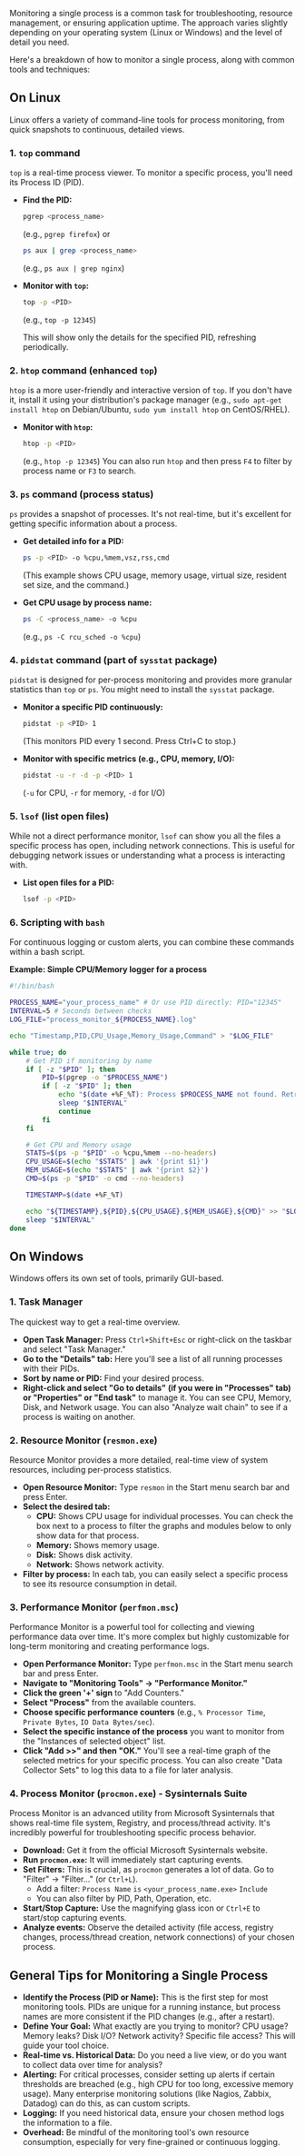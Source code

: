Monitoring a single process is a common task for troubleshooting, resource management, or ensuring application uptime. The approach varies slightly depending on your operating system (Linux or Windows) and the level of detail you need.

Here's a breakdown of how to monitor a single process, along with common tools and techniques:

## On Linux

Linux offers a variety of command-line tools for process monitoring, from quick snapshots to continuous, detailed views.

### 1. `top` command

`top` is a real-time process viewer. To monitor a specific process, you'll need its Process ID (PID).

* **Find the PID:**
    ```bash
    pgrep <process_name>
    ```
    (e.g., `pgrep firefox`)
    or
    ```bash
    ps aux | grep <process_name>
    ```
    (e.g., `ps aux | grep nginx`)

* **Monitor with `top`:**
    ```bash
    top -p <PID>
    ```
    (e.g., `top -p 12345`)

    This will show only the details for the specified PID, refreshing periodically.

### 2. `htop` command (enhanced `top`)

`htop` is a more user-friendly and interactive version of `top`. If you don't have it, install it using your distribution's package manager (e.g., `sudo apt-get install htop` on Debian/Ubuntu, `sudo yum install htop` on CentOS/RHEL).

* **Monitor with `htop`:**
    ```bash
    htop -p <PID>
    ```
    (e.g., `htop -p 12345`)
    You can also run `htop` and then press `F4` to filter by process name or `F3` to search.

### 3. `ps` command (process status)

`ps` provides a snapshot of processes. It's not real-time, but it's excellent for getting specific information about a process.

* **Get detailed info for a PID:**
    ```bash
    ps -p <PID> -o %cpu,%mem,vsz,rss,cmd
    ```
    (This example shows CPU usage, memory usage, virtual size, resident set size, and the command.)

* **Get CPU usage by process name:**
    ```bash
    ps -C <process_name> -o %cpu
    ```
    (e.g., `ps -C rcu_sched -o %cpu`)

### 4. `pidstat` command (part of `sysstat` package)

`pidstat` is designed for per-process monitoring and provides more granular statistics than `top` or `ps`. You might need to install the `sysstat` package.

* **Monitor a specific PID continuously:**
    ```bash
    pidstat -p <PID> 1
    ```
    (This monitors PID every 1 second. Press Ctrl+C to stop.)

* **Monitor with specific metrics (e.g., CPU, memory, I/O):**
    ```bash
    pidstat -u -r -d -p <PID> 1
    ```
    (`-u` for CPU, `-r` for memory, `-d` for I/O)

### 5. `lsof` (list open files)

While not a direct performance monitor, `lsof` can show you all the files a specific process has open, including network connections. This is useful for debugging network issues or understanding what a process is interacting with.

* **List open files for a PID:**
    ```bash
    lsof -p <PID>
    ```

### 6. Scripting with `bash`

For continuous logging or custom alerts, you can combine these commands within a bash script.

**Example: Simple CPU/Memory logger for a process**

```bash
#!/bin/bash

PROCESS_NAME="your_process_name" # Or use PID directly: PID="12345"
INTERVAL=5 # Seconds between checks
LOG_FILE="process_monitor_${PROCESS_NAME}.log"

echo "Timestamp,PID,CPU_Usage,Memory_Usage,Command" > "$LOG_FILE"

while true; do
    # Get PID if monitoring by name
    if [ -z "$PID" ]; then
        PID=$(pgrep -o "$PROCESS_NAME")
        if [ -z "$PID" ]; then
            echo "$(date +%F_%T): Process $PROCESS_NAME not found. Retrying in $INTERVAL seconds."
            sleep "$INTERVAL"
            continue
        fi
    fi

    # Get CPU and Memory usage
    STATS=$(ps -p "$PID" -o %cpu,%mem --no-headers)
    CPU_USAGE=$(echo "$STATS" | awk '{print $1}')
    MEM_USAGE=$(echo "$STATS" | awk '{print $2}')
    CMD=$(ps -p "$PID" -o cmd --no-headers)

    TIMESTAMP=$(date +%F_%T)

    echo "${TIMESTAMP},${PID},${CPU_USAGE},${MEM_USAGE},${CMD}" >> "$LOG_FILE"
    sleep "$INTERVAL"
done
```

## On Windows

Windows offers its own set of tools, primarily GUI-based.

### 1. Task Manager

The quickest way to get a real-time overview.

* **Open Task Manager:** Press `Ctrl+Shift+Esc` or right-click on the taskbar and select "Task Manager."
* **Go to the "Details" tab:** Here you'll see a list of all running processes with their PIDs.
* **Sort by name or PID:** Find your desired process.
* **Right-click and select "Go to details" (if you were in "Processes" tab) or "Properties" or "End task"** to manage it. You can see CPU, Memory, Disk, and Network usage. You can also "Analyze wait chain" to see if a process is waiting on another.

### 2. Resource Monitor (`resmon.exe`)

Resource Monitor provides a more detailed, real-time view of system resources, including per-process statistics.

* **Open Resource Monitor:** Type `resmon` in the Start menu search bar and press Enter.
* **Select the desired tab:**
    * **CPU:** Shows CPU usage for individual processes. You can check the box next to a process to filter the graphs and modules below to only show data for that process.
    * **Memory:** Shows memory usage.
    * **Disk:** Shows disk activity.
    * **Network:** Shows network activity.
* **Filter by process:** In each tab, you can easily select a specific process to see its resource consumption in detail.

### 3. Performance Monitor (`perfmon.msc`)

Performance Monitor is a powerful tool for collecting and viewing performance data over time. It's more complex but highly customizable for long-term monitoring and creating performance logs.

* **Open Performance Monitor:** Type `perfmon.msc` in the Start menu search bar and press Enter.
* **Navigate to "Monitoring Tools" -> "Performance Monitor."**
* **Click the green '+' sign** to "Add Counters."
* **Select "Process"** from the available counters.
* **Choose specific performance counters** (e.g., `% Processor Time`, `Private Bytes`, `IO Data Bytes/sec`).
* **Select the specific instance of the process** you want to monitor from the "Instances of selected object" list.
* **Click "Add >>" and then "OK."**
    You'll see a real-time graph of the selected metrics for your specific process. You can also create "Data Collector Sets" to log this data to a file for later analysis.

### 4. Process Monitor (`procmon.exe`) - Sysinternals Suite

Process Monitor is an advanced utility from Microsoft Sysinternals that shows real-time file system, Registry, and process/thread activity. It's incredibly powerful for troubleshooting specific process behavior.

* **Download:** Get it from the official Microsoft Sysinternals website.
* **Run `procmon.exe`:** It will immediately start capturing events.
* **Set Filters:** This is crucial, as `procmon` generates a lot of data. Go to "Filter" -> "Filter..." (or `Ctrl+L`).
    * Add a filter: `Process Name` `is` `<your_process_name.exe>` `Include`
    * You can also filter by PID, Path, Operation, etc.
* **Start/Stop Capture:** Use the magnifying glass icon or `Ctrl+E` to start/stop capturing events.
* **Analyze events:** Observe the detailed activity (file access, registry changes, process/thread creation, network connections) of your chosen process.

## General Tips for Monitoring a Single Process

* **Identify the Process (PID or Name):** This is the first step for most monitoring tools. PIDs are unique for a running instance, but process names are more consistent if the PID changes (e.g., after a restart).
* **Define Your Goal:** What exactly are you trying to monitor? CPU usage? Memory leaks? Disk I/O? Network activity? Specific file access? This will guide your tool choice.
* **Real-time vs. Historical Data:** Do you need a live view, or do you want to collect data over time for analysis?
* **Alerting:** For critical processes, consider setting up alerts if certain thresholds are breached (e.g., high CPU for too long, excessive memory usage). Many enterprise monitoring solutions (like Nagios, Zabbix, Datadog) can do this, as can custom scripts.
* **Logging:** If you need historical data, ensure your chosen method logs the information to a file.
* **Overhead:** Be mindful of the monitoring tool's own resource consumption, especially for very fine-grained or continuous logging.